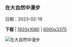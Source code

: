 ### 在大自然中漫步

日期：2023-02-19

**下载**  |  [1920x1080](https://cn.bing.com/th?id=OHR.Itaimbezinho_ZH-CN5641449623_1920x1080.jpg)  |  [6000x3375](https://cn.bing.com/th?id=OHR.Itaimbezinho_ZH-CN5641449623_UHD.jpg)

![在大自然中漫步](https://cn.bing.com/th?id=OHR.Itaimbezinho_ZH-CN5641449623_1920x1080.jpg "Itaimbezinho峡谷，巴西 (© NidoHuebl/Getty Images)")


